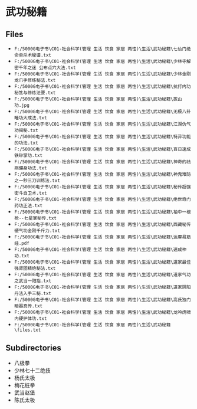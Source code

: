 # 武功秘籍

## Files

- `F:/5000G电子书\C01-社会科学(管理 生活 饮食 家居 两性)\生活\武功秘籍\七仙门绝命单杀术秘谱.txt`
- `F:/5000G电子书\C01-社会科学(管理 生活 饮食 家居 两性)\生活\武功秘籍\少林寺解密千年之迷 公布点穴大法.txt`
- `F:/5000G电子书\C01-社会科学(管理 生活 饮食 家居 两性)\生活\武功秘籍\少林金刚龙爪手修练秘法.txt`
- `F:/5000G电子书\C01-社会科学(管理 生活 饮食 家居 两性)\生活\武功秘籍\抗打内功秘笈与修炼法要.txt`
- `F:/5000G电子书\C01-社会科学(管理 生活 饮食 家居 两性)\生活\武功秘籍\拔山功.jpg`
- `F:/5000G电子书\C01-社会科学(管理 生活 饮食 家居 两性)\生活\武功秘籍\无极八卦睡功大成法.txt`
- `F:/5000G电子书\C01-社会科学(管理 生活 饮食 家居 两性)\生活\武功秘籍\江湖伪气功揭秘.txt`
- `F:/5000G电子书\C01-社会科学(管理 生活 饮食 家居 两性)\生活\武功秘籍\特异功能的功法.txt`
- `F:/5000G电子书\C01-社会科学(管理 生活 饮食 家居 两性)\生活\武功秘籍\百日速成铁砂掌功.txt`
- `F:/5000G电子书\C01-社会科学(管理 生活 饮食 家居 两性)\生活\武功秘籍\神奇的祛病健身功法.txt`
- `F:/5000G电子书\C01-社会科学(管理 生活 饮食 家居 两性)\生活\武功秘籍\神鬼难防之一秒三刀训练法.txt`
- `F:/5000G电子书\C01-社会科学(管理 生活 饮食 家居 两性)\生活\武功秘籍\秘传超强街斗自卫术.txt`
- `F:/5000G电子书\C01-社会科学(管理 生活 饮食 家居 两性)\生活\武功秘籍\绝世奇门药功正法.txt`
- `F:/5000G电子书\C01-社会科学(管理 生活 饮食 家居 两性)\生活\武功秘籍\袖中一根枪--七星掌秘传.txt`
- `F:/5000G电子书\C01-社会科学(管理 生活 饮食 家居 两性)\生活\武功秘籍\西藏秘传硬气功金刚千斤力.txt`
- `F:/5000G电子书\C01-社会科学(管理 生活 饮食 家居 两性)\生活\武功秘籍\达摩易筋经.pdf`
- `F:/5000G电子书\C01-社会科学(管理 生活 饮食 家居 两性)\生活\武功秘籍\速成神功.txt`
- `F:/5000G电子书\C01-社会科学(管理 生活 饮食 家居 两性)\生活\武功秘籍\道家最佳强肾固精绝秘法.txt`
- `F:/5000G电子书\C01-社会科学(管理 生活 饮食 家居 两性)\生活\武功秘籍\道家气功之武当一阳指.txt`
- `F:/5000G电子书\C01-社会科学(管理 生活 饮食 家居 两性)\生活\武功秘籍\道家阴阳丹法入手三秘.txt`
- `F:/5000G电子书\C01-社会科学(管理 生活 饮食 家居 两性)\生活\武功秘籍\高氏独门暗器真传.txt`
- `F:/5000G电子书\C01-社会科学(管理 生活 饮食 家居 两性)\生活\武功秘籍\龙吟虎啸内硬护体功.txt`
- `F:/5000G电子书\C01-社会科学(管理 生活 饮食 家居 两性)\生活\武功秘籍\files.txt`

## Subdirectories

- 八极拳
- 少林七十二绝技
- 杨氏太极
- 梅花桩拳
- 武当赵堡
- 陈氏太极
